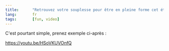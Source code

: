 ```yaml
---
title:      "Retrouvez votre souplesse pour être en pleine forme cet été"
lang:       fr
tags:       [fun, video]
---
```


C'est pourtant simple, prenez exemple ci-après :

https://youtu.be/HSoVKUVOnfQ
